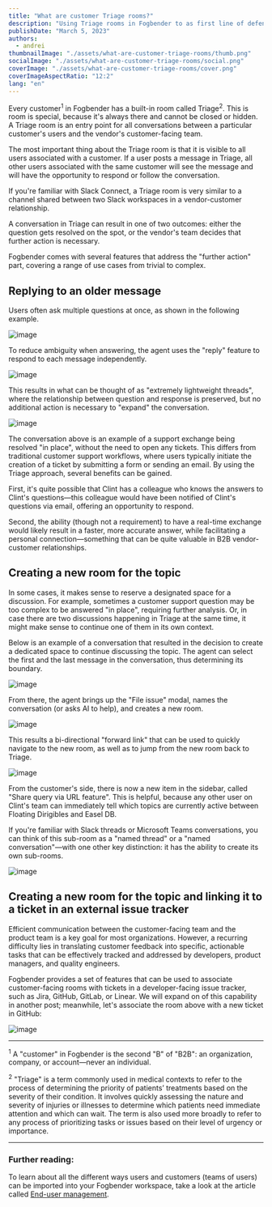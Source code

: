 ```yaml
---
title: "What are customer Triage rooms?"
description: "Using Triage rooms in Fogbender to as first line of defense for customer support"
publishDate: "March 5, 2023"
authors:
  - andrei
thumbnailImage: "./assets/what-are-customer-triage-rooms/thumb.png"
socialImage: "./assets/what-are-customer-triage-rooms/social.png"
coverImage: "./assets/what-are-customer-triage-rooms/cover.png"
coverImageAspectRatio: "12:2"
lang: "en"
---
```


Every customer<sup>1</sup> in Fogbender has a built-in room called Triage<sup>2</sup>. This is room is special, because it's always there and cannot be closed or hidden. A Triage room is an entry point for all conversations between a particular customer's users and the vendor's customer-facing team.

The most important thing about the Triage room is that it is visible to all users associated with a customer. If a user posts a message in Triage, all other users associated with the same customer will see the message and will have the opportunity to respond or follow the conversation.

If you're familiar with Slack Connect, a Triage room is very similar to a channel shared between two Slack workspaces in a vendor-customer relationship.

A conversation in Triage can result in one of two outcomes: either the question gets resolved on the spot, or the vendor's team decides that further action is necessary.

Fogbender comes with several features that address the "further action" part, covering a range of use cases from trivial to complex.

## Replying to an older message

Users often ask multiple questions at once, as shown in the following example.

![image](https://fogbender-blog.s3.amazonaws.com/triage-rooms-00.png)

To reduce ambiguity when answering, the agent uses the "reply" feature to respond to each message independently.

![image](https://fogbender-blog.s3.amazonaws.com/triage-rooms-01.png)

This results in what can be thought of as "extremely lightweight threads", where the relationship between question and response is preserved, but no additional action is necessary to "expand" the conversation.

![image](https://fogbender-blog.s3.amazonaws.com/triage-rooms-02.png)

The conversation above is an example of a support exchange being resolved "in place", without the need to open any tickets. This differs from traditional customer support workflows, where users typically initiate the creation of a ticket by submitting a form or sending an email. By using the Triage approach, several benefits can be gained.

First, it's quite possible that Clint has a colleague who knows the answers to Clint's questions&mdash;this colleague would have been notified of Clint's questions via email, offering an opportunity to respond.

Second, the ability (though not a requirement) to have a real-time exchange would likely result in a faster, more accurate answer, while facilitating a personal connection&mdash;something that can be quite valuable in B2B vendor-customer relationships.

## Creating a new room for the topic

In some cases, it makes sense to reserve a designated space for a discussion. For example, sometimes a customer support question may be too complex to be answered "in place", requiring further analysis. Or, in case there are two discussions happening in Triage at the same time, it might make sense to continue one of them in its own context.

Below is an example of a conversation that resulted in the decision to create a dedicated space to continue discussing the topic. The agent can select the first and the last message in the conversation, thus determining its boundary.

![image](https://fogbender-blog.s3.amazonaws.com/triage-rooms-03.png)

From there, the agent brings up the "File issue" modal, names the conversation (or asks AI to help), and creates a new room.

![image](https://fogbender-blog.s3.amazonaws.com/triage-rooms-04.png)

This results a bi-directional "forward link" that can be used to quickly navigate to the new room, as well as to jump from the new room back to Triage.

![image](https://fogbender-blog.s3.amazonaws.com/triage-rooms-05.png)

From the customer's side, there is now a new item in the sidebar, called "Share query via URL feature". This is helpful, because any other user on Clint's team can immediately tell which topics are currently active between Floating Dirigibles and Easel DB.

If you're familiar with Slack threads or Microsoft Teams conversations, you can think of this sub-room as a "named thread" or a "named conversation"&mdash;with one other key distinction: it has the ability to create its own sub-rooms.

![image](https://fogbender-blog.s3.amazonaws.com/triage-rooms-06.png)

## Creating a new room for the topic and linking it to a ticket in an external issue tracker

Efficient communication between the customer-facing team and the product team is a key goal for most organizations. However, a recurring difficulty lies in translating customer feedback into specific, actionable tasks that can be effectively tracked and addressed by developers, product managers, and quality engineers.

Fogbender provides a set of features that can be used to associate customer-facing rooms with tickets in a developer-facing issue tracker, such as Jira, GitHub, GitLab, or Linear. We will expand on of this capability in another post; meanwhile, let's associate the room above with a new ticket in GitHub:

![image](https://fogbender-blog.s3.amazonaws.com/triage-rooms-07.png)

---

<sup>1</sup> A "customer" in Fogbender is the second "B" of "B2B": an organization, company, or account&mdash;never an individual.

<sup>2</sup> "Triage" is a term commonly used in medical contexts to refer to the process of determining the priority of patients’ treatments based on the severity of their condition. It involves quickly assessing the nature and severity of injuries or illnesses to determine which patients need immediate attention and which can wait. The term is also used more broadly to refer to any process of prioritizing tasks or issues based on their level of urgency or importance.

---

### Further reading:

To learn about all the different ways users and customers (teams of users) can be imported into your Fogbender workspace, take a look at the article called [End-user management](/blog/fogbender-user-management).
